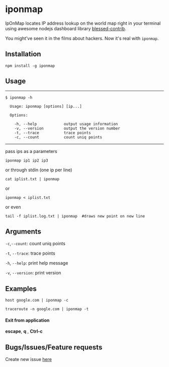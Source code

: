 # iponmap

IpOnMap locates IP address lookup on the world map right in your terminal using awesome nodejs dashboard library [blessed-contrib](https://github.com/yaronn/blessed-contrib).

You might've seen it in the films about hackers. Now it's real with `iponmap`.

## Installation
```shell
npm install -g iponmap
```

## Usage

***
```shell
$ iponmap -h

  Usage: iponmap [options] [ip...]

  Options:

    -h, --help            output usage information
    -v, --version         output the version number
    -t, --trace           trace points
    -c, --count           count uniq points
```
***

pass ips as a parameters
```shell
iponmap ip1 ip2 ip3
```
or through stdin (one ip per line)
```shell
cat iplist.txt | iponmap
```
or
```shell
iponmap < iplist.txt
```
or even
```shell
tail -f iplist.log.txt | iponmap  #draws new point on new line
```

## Arguments
`-c`,`--count`: count uniq points

`-t`, `--trace`: trace points

`-h`, `--help`: print help message

`-v`, `--version`: print version

## Examples

```shell
host google.com | iponmap -c
```

```shell
traceroute -n google.com | iponmap -t
```

#### Exit from application
**escape**, **q** , **Ctrl-c**

## Bugs/Issues/Feature requests
Create new issue [here](https://github.com/mapineda/ip-map/issues)
